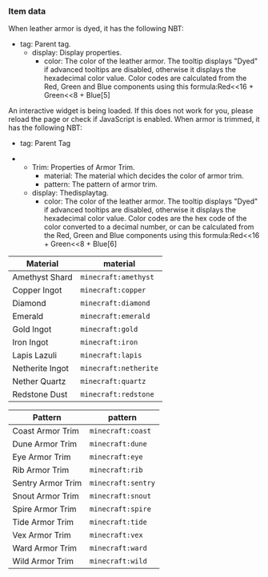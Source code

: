 ### Item data
When leather armor is dyed, it has the following NBT:

- tag: Parent tag.
	- display: Display properties.
		- color: The color of the leather armor. The tooltip displays "Dyed" if advanced tooltips are disabled, otherwise it displays the hexadecimal color value. Color codes are calculated from the Red, Green and Blue components using this formula:Red<<16 + Green<<8 + Blue[5]

An interactive widget is being loaded. If this does not work for you, please reload the page or check if JavaScript is enabled.
When armor is trimmed, it has the following NBT:

- tag: Parent Tag

- 
	- Trim: Properties of Armor Trim.
		- material: The material which decides the color of armor trim.
		- pattern: The pattern of armor trim.
	- display: Thedisplaytag.
		- color: The color of the leather armor. The tooltip displays "Dyed" if advanced tooltips are disabled, otherwise it displays the hexadecimal color value. Color codes are the hex code of the color converted to a decimal number, or can be calculated from the Red, Green and Blue components using this formula:Red<<16 + Green<<8 + Blue[6]

| Material        | material              |
|-----------------|-----------------------|
| Amethyst Shard  | `minecraft:amethyst`  |
| Copper Ingot    | `minecraft:copper`    |
| Diamond         | `minecraft:diamond`   |
| Emerald         | `minecraft:emerald`   |
| Gold Ingot      | `minecraft:gold`      |
| Iron Ingot      | `minecraft:iron`      |
| Lapis Lazuli    | `minecraft:lapis`     |
| Netherite Ingot | `minecraft:netherite` |
| Nether Quartz   | `minecraft:quartz`    |
| Redstone Dust   | `minecraft:redstone`  |

| Pattern           | pattern            |
|-------------------|--------------------|
| Coast Armor Trim  | `minecraft:coast`  |
| Dune Armor Trim   | `minecraft:dune`   |
| Eye Armor Trim    | `minecraft:eye`    |
| Rib Armor Trim    | `minecraft:rib`    |
| Sentry Armor Trim | `minecraft:sentry` |
| Snout Armor Trim  | `minecraft:snout`  |
| Spire Armor Trim  | `minecraft:spire`  |
| Tide Armor Trim   | `minecraft:tide`   |
| Vex Armor Trim    | `minecraft:vex`    |
| Ward Armor Trim   | `minecraft:ward`   |
| Wild Armor Trim   | `minecraft:wild`   |



